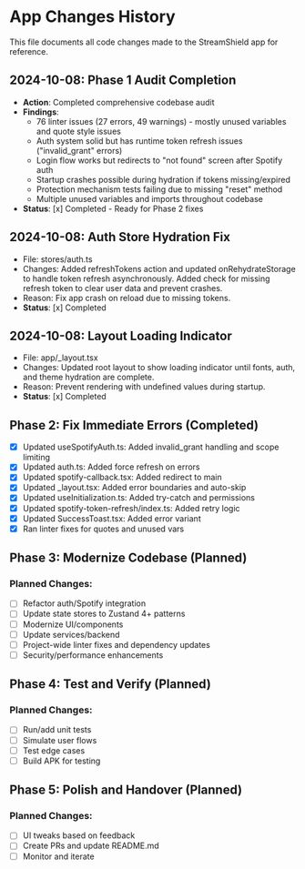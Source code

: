 # App Changes History

This file documents all code changes made to the StreamShield app for reference.

## 2024-10-08: Phase 1 Audit Completion

- **Action**: Completed comprehensive codebase audit
- **Findings**: 
  - 76 linter issues (27 errors, 49 warnings) - mostly unused variables and quote style issues
  - Auth system solid but has runtime token refresh issues ("invalid_grant" errors)
  - Login flow works but redirects to "not found" screen after Spotify auth
  - Startup crashes possible during hydration if tokens missing/expired
  - Protection mechanism tests failing due to missing "reset" method
  - Multiple unused variables and imports throughout codebase
- **Status**: [x] Completed - Ready for Phase 2 fixes

## 2024-10-08: Auth Store Hydration Fix

- File: stores/auth.ts
- Changes: Added refreshTokens action and updated onRehydrateStorage to handle token refresh asynchronously. Added check for missing refresh token to clear user data and prevent crashes.
- Reason: Fix app crash on reload due to missing tokens.
- **Status**: [x] Completed

## 2024-10-08: Layout Loading Indicator

- File: app/_layout.tsx
- Changes: Updated root layout to show loading indicator until fonts, auth, and theme hydration are complete.
- Reason: Prevent rendering with undefined values during startup.
- **Status**: [x] Completed

## Phase 2: Fix Immediate Errors (Completed)

- [x] Updated useSpotifyAuth.ts: Added invalid_grant handling and scope limiting
- [x] Updated auth.ts: Added force refresh on errors
- [x] Updated spotify-callback.tsx: Added redirect to main
- [x] Updated _layout.tsx: Added error boundaries and auto-skip
- [x] Updated useInitialization.ts: Added try-catch and permissions
- [x] Updated spotify-token-refresh/index.ts: Added retry logic
- [x] Updated SuccessToast.tsx: Added error variant
- [x] Ran linter fixes for quotes and unused vars

## Phase 3: Modernize Codebase (Planned)

### Planned Changes:
- [ ] Refactor auth/Spotify integration
- [ ] Update state stores to Zustand 4+ patterns
- [ ] Modernize UI/components
- [ ] Update services/backend
- [ ] Project-wide linter fixes and dependency updates
- [ ] Security/performance enhancements

## Phase 4: Test and Verify (Planned)

### Planned Changes:
- [ ] Run/add unit tests
- [ ] Simulate user flows
- [ ] Test edge cases
- [ ] Build APK for testing

## Phase 5: Polish and Handover (Planned)

### Planned Changes:
- [ ] UI tweaks based on feedback
- [ ] Create PRs and update README.md
- [ ] Monitor and iterate
